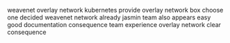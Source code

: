 weavenet overlay network kubernetes provide overlay network box choose one decided weavenet network already jasmin team also appears easy good documentation consequence team experience overlay network clear consequence